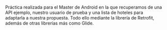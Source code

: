 Práctica realizada para el Master de Android en la que recuperamos de una API ejemplo, nuestro usuario de prueba y una lista de hoteles para adaptarla a nuestra propuesta. Todo ello mediante la librería de Retrofit, además de otras librerías más como Glide.
